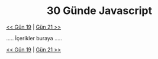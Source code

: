 <div align="center">
  <h1>30 Günde Javascript</h1>
</div>

[<< Gün 19](../gün-19/gun-19.md) | [Gün 21 >>](../gün-21/gun-21.md)

.....
İçerikler buraya
.....

[<< Gün 19](../gün-19/gun-19.md) | [Gün 21 >>](../gün-21/gun-21.md)